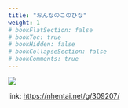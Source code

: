 ```yaml
---
title: "おんなのこのひな"
weight: 1
# bookFlatSection: false
# bookToc: true
# bookHidden: false
# bookCollapseSection: false
# bookComments: true
---
```


![](https://cdn.jsdelivr.net/gh/reiuyfan/imagehosting@main/blog/20210111065846667.jpg)

link: <https://nhentai.net/g/309207/>